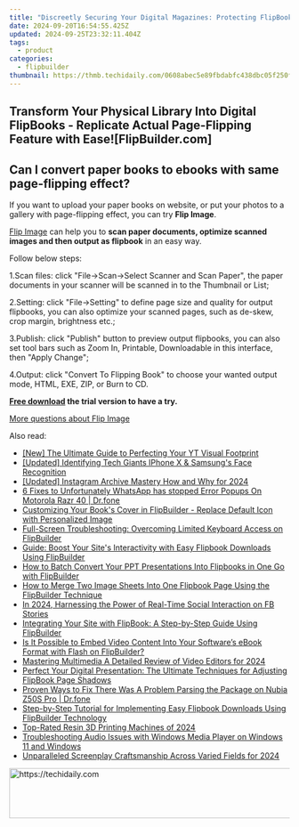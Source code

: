 ```yaml
---
title: "Discreetly Securing Your Digital Magazines: Protecting FlipBooks Without Visible Save Buttons Using FlipBuilder Tips"
date: 2024-09-20T16:54:55.425Z
updated: 2024-09-25T23:32:11.404Z
tags:
  - product
categories:
  - flipbuilder
thumbnail: https://thmb.techidaily.com/0608abec5e89fbdabfc438dbc05f250f26c6343ebf5ad117060d9466fac18ee3.jpg
---
```


## Transform Your Physical Library Into Digital FlipBooks - Replicate Actual Page-Flipping Feature with Ease![FlipBuilder.com]

## Can I convert paper books to ebooks with same page-flipping effect?

If you want to upload your paper books on website, or put your photos to a gallery with page-flipping effect, you can try **Flip Image**. 

[Flip Image](https://tools.techidaily.com/flipbuilder/products/) can help you to **scan paper documents, optimize scanned images and then output as flipbook** in an easy way.

Follow below steps:

1.Scan files: click "File->Scan->Select Scanner and Scan Paper", the paper documents in your scanner will be scanned in to the Thumbnail or List;

2.Setting: click "File->Setting" to define page size and quality for output flipbooks, you can also optimize your scanned pages, such as de-skew, crop margin, brightness etc.;

3.Publish: click "Publish" button to preview output flipbooks, you can also set tool bars such as Zoom In, Printable, Downloadable in this interface, then "Apply Change";

4.Output: click "Convert To Flipping Book" to choose your wanted output mode, HTML, EXE, ZIP, or Burn to CD.

**[Free download](https://tools.techidaily.com/flipbuilder/products/) the trial version to have a try.** 

[More questions about Flip Image](https://tools.techidaily.com/flipbuilder/products/)

<ins class="adsbygoogle"
     style="display:block"
     data-ad-format="autorelaxed"
     data-ad-client="ca-pub-7571918770474297"
     data-ad-slot="1223367746"></ins>

<ins class="adsbygoogle"
     style="display:block"
     data-ad-client="ca-pub-7571918770474297"
     data-ad-slot="8358498916"
     data-ad-format="auto"
     data-full-width-responsive="true"></ins>

<span class="atpl-alsoreadstyle">Also read:</span>
<div><ul>
<li><a href="https://youtube-web.techidaily.com/he-ultimate-guide-to-perfecting-your-yt-visual-footprint/"><u>[New] The Ultimate Guide to Perfecting Your YT Visual Footprint</u></a></li>
<li><a href="https://some-techniques.techidaily.com/updated-identifying-tech-giants-iphone-x-and-samsungs-face-recognition/"><u>[Updated] Identifying Tech Giants IPhone X & Samsung's Face Recognition</u></a></li>
<li><a href="https://instagram-clips.techidaily.com/updated-instagram-archive-mastery-how-and-why-for-2024/"><u>[Updated] Instagram Archive Mastery How and Why for 2024</u></a></li>
<li><a href="https://howto.techidaily.com/6-fixes-to-unfortunately-whatsapp-has-stopped-error-popups-on-motorola-razr-40-drfone-by-drfone-fix-android-problems-fix-android-problems/"><u>6 Fixes to Unfortunately WhatsApp has stopped Error Popups On Motorola Razr 40 | Dr.fone</u></a></li>
<li><a href="https://win-studio.techidaily.com/customizing-your-books-cover-in-flipbuilder-replace-default-icon-with-personalized-image/"><u>Customizing Your Book's Cover in FlipBuilder - Replace Default Icon with Personalized Image</u></a></li>
<li><a href="https://win-studio.techidaily.com/full-screen-troubleshooting-overcoming-limited-keyboard-access-on-flipbuilder/"><u>Full-Screen Troubleshooting: Overcoming Limited Keyboard Access on FlipBuilder</u></a></li>
<li><a href="https://win-studio.techidaily.com/guide-boost-your-sites-interactivity-with-easy-flipbook-downloads-using-flipbuilder/"><u>Guide: Boost Your Site's Interactivity with Easy Flipbook Downloads Using FlipBuilder</u></a></li>
<li><a href="https://win-studio.techidaily.com/how-to-batch-convert-your-ppt-presentations-into-flipbooks-in-one-go-with-flipbuilder/"><u>How to Batch Convert Your PPT Presentations Into Flipbooks in One Go with FlipBuilder</u></a></li>
<li><a href="https://win-studio.techidaily.com/how-to-merge-two-image-sheets-into-one-flipbook-page-using-the-flipbuilder-technique/"><u>How to Merge Two Image Sheets Into One Flipbook Page Using the FlipBuilder Technique</u></a></li>
<li><a href="https://facebook-clips.techidaily.com/in-2024-harnessing-the-power-of-real-time-social-interaction-on-fb-stories/"><u>In 2024, Harnessing the Power of Real-Time Social Interaction on FB Stories</u></a></li>
<li><a href="https://win-studio.techidaily.com/integrating-your-site-with-flipbook-a-step-by-step-guide-using-flipbuilder/"><u>Integrating Your Site with FlipBook: A Step-by-Step Guide Using FlipBuilder</u></a></li>
<li><a href="https://win-studio.techidaily.com/is-it-possible-to-embed-video-content-into-your-softwares-ebook-format-with-flash-on-flipbuilder/"><u>Is It Possible to Embed Video Content Into Your Software’s eBook Format with Flash on FlipBuilder?</u></a></li>
<li><a href="https://youtube-data.techidaily.com/ring-multimedia-a-detailed-review-of-video-editors-for-2024/"><u>Mastering Multimedia A Detailed Review of Video Editors for 2024</u></a></li>
<li><a href="https://win-studio.techidaily.com/perfect-your-digital-presentation-the-ultimate-techniques-for-adjusting-flipbook-page-shadows/"><u>Perfect Your Digital Presentation: The Ultimate Techniques for Adjusting FlipBook Page Shadows</u></a></li>
<li><a href="https://fix-guide.techidaily.com/proven-ways-to-fix-there-was-a-problem-parsing-the-package-on-nubia-z50s-pro-drfone-by-drfone-fix-android-problems-fix-android-problems/"><u>Proven Ways to Fix There Was A Problem Parsing the Package on Nubia Z50S Pro | Dr.fone</u></a></li>
<li><a href="https://win-studio.techidaily.com/step-by-step-tutorial-for-implementing-easy-flipbook-downloads-using-flipbuilder-technology/"><u>Step-by-Step Tutorial for Implementing Easy Flipbook Downloads Using FlipBuilder Technology</u></a></li>
<li><a href="https://hardware-tips.techidaily.com/top-rated-resin-3d-printing-machines-of-2024/"><u>Top-Rated Resin 3D Printing Machines of 2024</u></a></li>
<li><a href="https://techtrends.techidaily.com/troubleshooting-audio-issues-with-windows-media-player-on-windows-11-and-windows/"><u>Troubleshooting Audio Issues with Windows Media Player on Windows 11 and Windows</u></a></li>
<li><a href="https://some-guidance.techidaily.com/unparalleled-screenplay-craftsmanship-across-varied-fields-for-2024/"><u>Unparalleled Screenplay Craftsmanship Across Varied Fields for 2024</u></a></li>
</ul></div>

<!-- affiliate ads begin -->
<a href="https://versadesk.pxf.io/c/5597632/1815678/21290" target="_top" id="1815678">
  <img src="//a.impactradius-go.com/display-ad/21290-1815678" border="0" alt="https://techidaily.com" width="728" height="90"/>
</a>
<img height="0" width="0" src="https://versadesk.pxf.io/i/5597632/1815678/21290" style="position:absolute;visibility:hidden;" border="0" />
<!-- affiliate ads end -->

